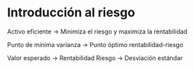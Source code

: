 # Introducción al riesgo



Activo eficiente -> Minimiza el riesgo y maximiza la rentabilidad

Punto de mínima varianza -> Punto óptimo rentabilidad-riesgo

Valor esperado -> Rentabilidad
Riesgo -> Desviación estándar